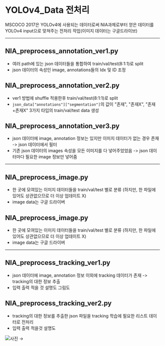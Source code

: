# YOLOv4_Data 전처리

MSCOCO 2017은 YOLOv4에 사용되는 데이터로써 NIA과제로부터 얻은 데이터를 YOLOv4 input으로 맞쳐주는 전처리 작업(이미지 데이터는 구글드라이브)

---

## NIA_preprocess_annotation_ver1.py

- 여러 path에 있는 json 데이터들을 통합하여 train/val/test(8:1:1)로 split
- json 데이터의 속성인 image, annotations들의 Idx 및 ID 조정

## NIA_preprocess_annotation_ver2.py

- ver1 방법에 shuffle 적용한후 train/val/test(8:1:1)로 split
- `json_data["annotations"]["segmentation"]`의 값이 "존재", "존재X", "존재+존재X" 3가지 타입의 train/val/test data 생성

## NIA_preprocess_annotation_ver3.py

- json 데이터에 image, annotation 정보는 있지만 이미지 데이터가 없는 경우 존재 -> json 데이터에서 필터
- 기존 json 데이터의 images 속성을 모든 이미지를 다 넣어주었었음 -> json 데이터마다 필요한 image 정보만 넣어줌

---

## NIA_preprocess_image.py

- 한 곳에 모여있는 이미지 데이터들을 train/val/test 별로 분류 (하지만, 한 파일에 있어도 상관없으므로 더 이상 업데이트 X)
- image data는 구글 드라이버

## NIA_preprocess_image.py

- 한 곳에 모여있는 이미지 데이터들을 train/val/test 별로 분류 (하지만, 한 파일에 있어도 상관없으므로 더 이상 업데이트 X)
- image data는 구글 드라이버

---

## NIA_preprocess_tracking_ver1.py

- json 데이터에 image, annotation 정보 이외에 tracking 데이터가 존재 -> tracking의 대한 정보 추출
- 입력 출력 적을 것 설명도 그림도 


## NIA_preprocess_tracking_ver2.py

- tracking의 대한 정보를 추출한 json 파일을 tracking 학습에 필요한 리스트 데이터로 전처리
- 입력 출력 적을것 설명도

![사진](./) ->
